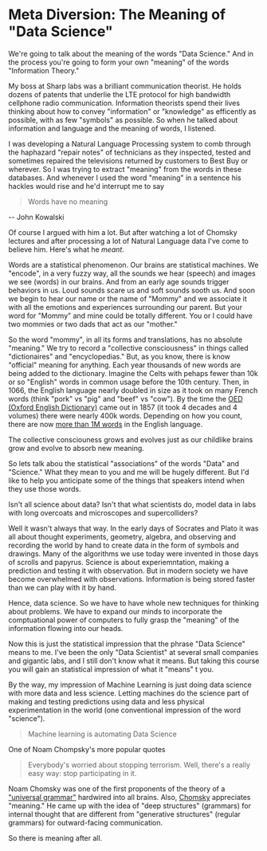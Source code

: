 # Meta Diversion: The Meaning of "Data Science"

We're going to talk about the meaning of the words "Data Science." And in the process you're going to form your own "meaning" of the words "Information Theory."

My boss at Sharp labs was a brilliant communication theorist. He holds dozens of patents that underlie the LTE protocol for high bandwidth cellphone radio communication. Information theorists spend their lives thinking about how to convey "information" or "knowledge" as efficently as possible, with as few "symbols" as possible. So when he talked about information and language and the meaning of words, I listened.

I was developing a Natural Language Processing system to comb through the haphazard "repair notes" of technicians as they inspected, tested and sometimes repaired the televisions returned by customers to Best Buy or wherever. So I was trying to extract "meaning" from the words in these databases. And whenever I used the word "meaning" in a sentence his hackles would rise and he'd interrupt me to say

> Words have no meaning

-- John Kowalski

Of course I argued with him a lot. But after watching a lot of Chomsky lectures and after processing a lot of Natural Language data I've come to believe him. Here's what he *meant.*

Words are a statistical phenomenon. Our brains are statistical machines. We "encode", in a very fuzzy way, all the sounds we hear (speech) and images we see (words) in our brains. And from an early age sounds trigger behaviors in us. Loud sounds scare us and soft sounds sooth us. And soon we begin to hear our name or the name of "Mommy" and we associate it with all the emotions and experiences surrounding our parent. But your word for "Mommy" and mine could be totally different. You or I could have two mommies or two dads that act as our "mother." 

So the word "mommy", in all its forms and translations, has no absolute "meaning." We try to record a "collective consciousness" in things called "dictionaires" and "encyclopedias." But, as you know, there is know "official" meaning for anything. Each year thousands of new words are being added to the dictionary. Imagine the Celts with pehaps fewer than 10k or so "English" words in common usage before the 10th century. Then, in 1066, the English language nearly doubled in size as it took on many French words (think "pork" vs "pig" and "beef" vs "cow"). By the time the [OED (Oxford English Dictionary)](http://public.oed.com/history-of-the-oed/) came out in 1857 (it took 4 decades and 4 volumes) there were nearly 400k words.  Depending on how you count, there are now [more than 1M words](http://www.languagemonitor.com/number-of-words/number-of-words-in-the-english-language-1008879/) in the English language.

The collective consciouness grows and evolves just as our childlike brains grow and evolve to absorb new meaning.

So lets talk abou the statistical "associations" of the words "Data" and "Science." What they mean to you and me will be hugely different. But I'd like to help you anticipate some of the things that speakers intend when they use those words.

Isn't all science about data? Isn't that what scientists do, model data in labs with long overcoats and microscopes and supercolliders?

Well it wasn't always that way. In the early days of Socrates and Plato it was all about thought experiments, geometry, algebra, and observing and recording the world by hand to create data in the form of symbols and drawings. Many of the algorithms we use today were invented in those days of scrolls and papyrus. Science is about experiemntation, making a prediction and testing it with observation. But in modern society we have become overwhelmed with observations. Information is being stored faster than we can play with it by hand. 

Hence, data science. So we have to have whole new techniques for thinking about problems. We have to expand our minds to incorporate the comptuational power of computers to fully grasp the "meaning" of the information flowing into our heads.

Now this is just the statistical impression that the phrase "Data Science" means to me. I've been the only "Data Scientist" at several small companies and gigantic labs, and I still don't know what it means. But taking this course you will gain an statistical impression of what it "means" t you.

By the way, my impression of Machine Learning is just doing data science with more data and less science. Letting machines do the science part of making and testing predictions using data and less physical experimentation in the world (one conventional impression of the word "science").

> Machine learning is automating Data Science


One of Noam Chompsky's more popular quotes

> Everybody's worried about stopping terrorism. Well, there's a really easy way: stop participating in it.


Noam Chomsky was one of the first proponents of the theory of a ["universal grammar"](https://en.wikipedia.org/wiki/Universal_Grammar) hardwired into all brains. Also, [Chomsky](https://en.wikipedia.org/wiki/Noam_Chomsky) appreciates "meaning." He came up with the idea of "deep structures" (grammars) for internal thought that are different from "generative structures" (regular grammars) for outward-facing communication.

So there is meaning after all.